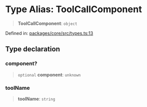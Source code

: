 # Type Alias: ToolCallComponent

> **ToolCallComponent**: `object`

Defined in: [packages/core/src/types.ts:13](https://github.com/geodaopenjs/openassistant/blob/0a6a7e7306d75a25dc968b3117f04cb7bd613bec/packages/core/src/types.ts#L13)

## Type declaration

### component?

> `optional` **component**: `unknown`

### toolName

> **toolName**: `string`

